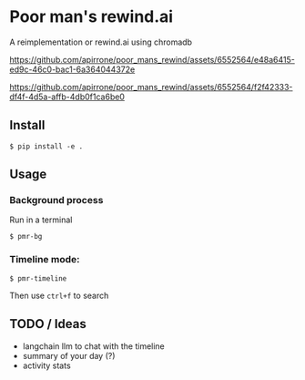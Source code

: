 # Poor man's rewind.ai

A reimplementation or rewind.ai using chromadb

https://github.com/apirrone/poor_mans_rewind/assets/6552564/e48a6415-ed9c-46c0-bac1-6a364044372e


https://github.com/apirrone/poor_mans_rewind/assets/6552564/f2f42333-df4f-4d5a-affb-4db0f1ca6be0





## Install

```console
$ pip install -e .
```

## Usage
### Background process
Run in a terminal  
```console
$ pmr-bg
```

### Timeline mode: 

```console
$ pmr-timeline
```

Then use `ctrl+f` to search


## TODO / Ideas
- langchain llm to chat with the timeline
- summary of your day (?)
- activity stats
  
